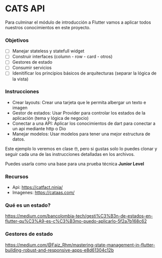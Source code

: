 # CATS API
Para culminar el módulo de introducción a Flutter vamos a aplicar todos nuestros conocimientos en este proyecto. 

### Objetivos 

* [ ] Manejar stateless y statefull widget
* [ ] Construir interfaces (column - row - card - otros)
* [ ] Gestores de estado
* [ ] Consumir servicios
* [ ] Idenitificar los principios básicos de arquitecturas (separar la lógica de la vista)

### Instrucciones
* Crear layouts: Crear una tarjeta que le permita albergar un texto e imagen 
* Gestor de estados: Usar Provider para controlar los estados de la aplicación (tema y lógica de negocio)
* Conectar a una API: Aplicar los conocimientos de dart para conectar a un api mediante http o Dio
* Manejar modelos: Usar modelos para tener una mejor estructura de datos. 

Este ejemplo lo veremos en clase 🤓, pero si gustas solo lo puedes clonar y seguir cada una de las instrucciones detalladas en los archivos. 

Puedes usarla como una base para una prueba técnica **Junior Level**

### Recursos
* Api: https://catfact.ninja/
* Imagenes: https://cataas.com/

### Qué es un estado?
https://medium.com/bancolombia-tech/gesti%C3%B3n-de-estados-en-flutter-qu%C3%A9-es-c%C3%B3mo-puedo-aplicarlo-5f2a7b168c62

### Gestores de estado
https://medium.com/@Faiz_Rhm/mastering-state-management-in-flutter-building-robust-and-responsive-apps-e8d61304c12b

